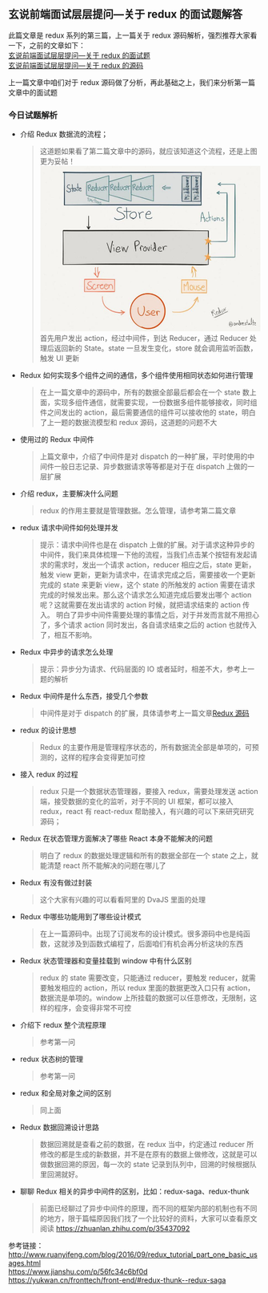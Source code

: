 ## 玄说前端面试层层提问—关于 redux 的面试题解答

此篇文章是 redux 系列的第三篇，上一篇关于 redux 源码解析，强烈推荐大家看一下，之前的文章如下：  
[玄说前端面试层层提问—关于 redux 的面试题]()  
[玄说前端面试层层提问—关于 redux 的源码]()

上一篇文章中咱们对于 redux 源码做了分析，再此基础之上，我们来分析第一篇文章中的面试题

### 今日试题解析

- 介绍 Redux 数据流的流程；
  > 这道题如果看了第二篇文章中的源码，就应该知道这个流程，还是上图更为妥帖！
  > ![](./21.jpg)
  > 首先用户发出 action，经过中间件，到达 Reducer，通过 Reducer 处理后返回新的 State。state 一旦发生变化，store 就会调用监听函数，触发 UI 更新
- Redux 如何实现多个组件之间的通信，多个组件使用相同状态如何进行管理
  > 在上一篇文章中的源码中，所有的数据全部最后都会在一个 state 数上面，实现多组件通信，就需要实现，一份数据多组件能够接收，同时组件之间发出的 action，最后需要通信的组件可以接收他的 state，明白了上一题的数据流模型和 redux 源码，这道题的问题不大
- 使用过的 Redux 中间件
  > 上篇文章中，介绍了中间件是对 dispatch 的一种扩展，平时使用的中间件一般日志记录、异步数据请求等等都是对于在 dispatch 上做的一层扩展
- 介绍 redux，主要解决什么问题
  > redux 的作用主要就是管理数据。怎么管理，请参考第二篇文章
- redux 请求中间件如何处理并发
  > 提示：请求中间件也是在 dispatch 上做的扩展。对于请求这种异步的中间件，我们来具体梳理一下他的流程，当我们点击某个按钮有发起请求的需求时，发出一个请求 action，reducer 相应之后，state 更新，触发 view 更新，更新为请求中，在请求完成之后，需要接收一个更新完成的 state 来更新 view，这个 state 的所触发的 action 需要在请求完成的时候发出来。那么这个请求怎么知道完成后要发出哪个 action 呢？这就需要在发出请求的 action 时候，就把请求结束的 action 传入。
  > 明白了异步中间件需要处理的事情之后，对于并发而言就不用担心了，多个请求 action 同时发出，各自请求结束之后的 action 也就传入了，相互不影响。
- Redux 中异步的请求怎么处理
  > 提示：异步分为请求、代码层面的 IO 或者延时，相差不大，参考上一题的解析
- Redux 中间件是什么东西，接受几个参数
  > 中间件是对于 dispatch 的扩展，具体请参考上一篇文章[Redux 源码]()
- redux 的设计思想
  > Redux 的主要作用是管理程序状态的，所有数据流全部是单项的，可预测的，这样的程序会变得更加可控
- 接入 redux 的过程
  > redux 只是一个数据状态管理器，要接入 redux，需要处理发送 action 端，接受数据的变化的监听，对于不同的 UI 框架，都可以接入 redux，react 有 react-redux 帮助接入，有兴趣的可以下来研究研究源码；
- Redux 在状态管理方面解决了哪些 React 本身不能解决的问题
  > 明白了 redux 的数据处理逻辑和所有的数据全部在一个 state 之上，就能清楚 react 所不能解决的问题在哪儿了
- Redux 有没有做过封装
  > 这个大家有兴趣的可以看看阿里的 DvaJS 里面的处理
- Redux 中哪些功能用到了哪些设计模式
  > 在上一篇源码中。出现了订阅发布的设计模式。很多源码中也是纯函数，这就涉及到函数式编程了，后面咱们有机会再分析这块的东西
- Redux 状态管理器和变量挂载到 window 中有什么区别
  > redux 的 state 需要改变，只能通过 reducer，要触发 reducer，就需要触发相应的 action，所以 redux 里面的数据更改入口只有 action，数据流是单项的。window 上所挂载的数据可以任意修改，无限制，这样的程序，会变得非常不可控
- 介绍下 redux 整个流程原理
  > 参考第一问
- redux 状态树的管理
  > 参考第一问
- redux 和全局对象之间的区别
  > 同上面
- Redux 数据回溯设计思路
  > 数据回溯就是查看之前的数据，在 redux 当中，约定通过 reducer 所修改的都是生成的新数据，并不是在原有的数据上做修改，这就是可以做数据回溯的原因，每一次的 state 记录到队列中，回溯的时候根据队里回溯就好。
- 聊聊 Redux 相关的异步中间件的区别，比如：redux-saga、redux-thunk

  > 前面已经聊过了异步中间件的原理，而不同的框架内部的机制也有不同的地方，限于篇幅原因我们找了一个比较好的资料，大家可以查看原文阅读
  > https://zhuanlan.zhihu.com/p/35437092

参考链接：http://www.ruanyifeng.com/blog/2016/09/redux_tutorial_part_one_basic_usages.html  
https://www.jianshu.com/p/56fc34c6bf0d  
https://yukwan.cn/fronttech/front-end/#redux-thunk--redux-saga
